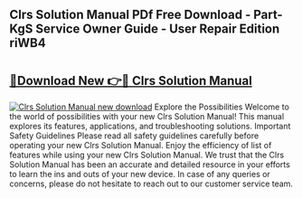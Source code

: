 ## Clrs Solution Manual PDf Free Download - Part-KgS Service Owner Guide - User Repair Edition riWB4

# <h2><a href="http://bc54399.oget.top/?id=Clrs+Solution+Manual">🔗Download New 👉🔴 Clrs Solution Manual</a></h2>

[![Clrs Solution Manual new download](https://i.imgur.com/5g1atiW.png)](http://bc54399.oget.top/?id=Clrs+Solution+Manual)
Explore the Possibilities Welcome to the world of possibilities with your new Clrs Solution Manual! This manual explores its features, applications, and troubleshooting solutions. Important Safety Guidelines Please read all safety guidelines carefully before operating your new Clrs Solution Manual. Enjoy the efficiency of list of features while using your new Clrs Solution Manual. We trust that the Clrs Solution Manual has been an accurate and detailed resource in your efforts to learn the ins and outs of your new device. In case of any queries or concerns, please do not hesitate to reach out to our customer service team.

